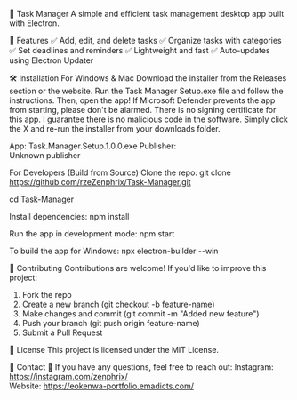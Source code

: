 📌 Task Manager
A simple and efficient task management desktop app built with Electron.


📜 Features
✅ Add, edit, and delete tasks
✅ Organize tasks with categories
✅ Set deadlines and reminders
✅ Lightweight and fast
✅ Auto-updates using Electron Updater

🛠 Installation
For Windows & Mac
Download the installer from the Releases section or the website.
Run the Task Manager Setup.exe file and follow the instructions.
Then, open the app! If Microsoft Defender prevents the app from starting, please don't be alarmed.
There is no signing certificate for this app. I guarantee there is no malicious code in the software.
Simply click the X and re-run the installer from your downloads folder.

App: 
Task.Manager.Setup.1.0.0.exe 
Publisher:  
Unknown publisher

For Developers (Build from Source)
Clone the repo:
  git clone https://github.com/rzeZenphrix/Task-Manager.git
  
cd Task-Manager

Install dependencies:
  npm install
  
Run the app in development mode:
  npm start
  
To build the app for Windows:
  npx electron-builder --win

📝 Contributing
Contributions are welcome! If you'd like to improve this project:
1. Fork the repo
2. Create a new branch (git checkout -b feature-name)
3. Make changes and commit (git commit -m "Added new feature")
4. Push your branch (git push origin feature-name)
5. Submit a Pull Request

📜 License
This project is licensed under the MIT License.

📧 Contact
📩 If you have any questions, feel free to reach out:
Instagram: https://instagram.com/zenphrix/  
Website: https://eokenwa-portfolio.emadicts.com/
